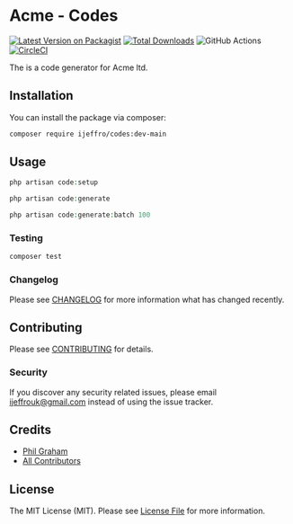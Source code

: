 # Acme - Codes

[![Latest Version on Packagist](https://img.shields.io/packagist/v/ijeffro/codes.svg?style=flat-square)](https://packagist.org/packages/ijeffro/codes)
[![Total Downloads](https://img.shields.io/packagist/dt/ijeffro/codes.svg?style=flat-square)](https://packagist.org/packages/ijeffro/codes)
![GitHub Actions](https://github.com/ijeffro/codes/actions/workflows/main.yml/badge.svg)
[![CircleCI](https://dl.circleci.com/status-badge/img/circleci/WzKp37vepDZvpbZgCsNMbt/PxxLxDUwWMkA9qgJ5QmLiK/tree/main.svg?style=svg)](https://dl.circleci.com/status-badge/redirect/circleci/WzKp37vepDZvpbZgCsNMbt/PxxLxDUwWMkA9qgJ5QmLiK/tree/main)

The is a code generator for Acme ltd.

## Installation

You can install the package via composer:

```bash
composer require ijeffro/codes:dev-main
```

## Usage

```php
php artisan code:setup
```
```php
php artisan code:generate
```
```php
php artisan code:generate:batch 100
```

### Testing

```bash
composer test
```

### Changelog

Please see [CHANGELOG](CHANGELOG.md) for more information what has changed recently.

## Contributing

Please see [CONTRIBUTING](CONTRIBUTING.md) for details.

### Security

If you discover any security related issues, please email ijeffrouk@gmail.com instead of using the issue tracker.

## Credits

-   [Phil Graham](https://github.com/ijeffro)
-   [All Contributors](../../contributors)

## License

The MIT License (MIT). Please see [License File](LICENSE.md) for more information.